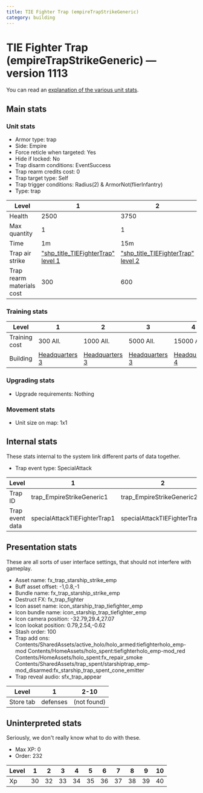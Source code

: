 ```yaml
---
title: TIE Fighter Trap (empireTrapStrikeGeneric)
category: building
---
```


# TIE Fighter Trap (empireTrapStrikeGeneric) — version 1113

You can read an [explanation  of the various unit stats](unitexplained.md).

## Main stats

### Unit stats

  * Armor type: trap
  * Side: Empire
  * Force reticle when targeted: Yes
  * Hide if locked: No
  * Trap disarm conditions: EventSuccess
  * Trap rearm credits cost: 0
  * Trap target type: Self
  * Trap trigger conditions: Radius(2) & ArmorNot(flierInfantry)
  * Type: trap

|Level                    |1                                                        |2                                                        |3                                                        |4                                                        |5                                                        |6                                                        |7                                                        |8                                                        |9                                                        |10                                                        |
|-------------------------|---------------------------------------------------------|---------------------------------------------------------|---------------------------------------------------------|---------------------------------------------------------|---------------------------------------------------------|---------------------------------------------------------|---------------------------------------------------------|---------------------------------------------------------|---------------------------------------------------------|----------------------------------------------------------|
|Health                   |2500                                                     |3750                                                     |4500                                                     |6000                                                     |7250                                                     |8500                                                     |9750                                                     |11000                                                    |12250                                                    |13500                                                     |
|Max quantity             |1                                                        |1                                                        |1                                                        |2                                                        |2                                                        |4                                                        |4                                                        |6                                                        |6                                                        |6                                                         |
|Time                     |1m                                                       |15m                                                      |2h                                                       |12h                                                      |1d                                                       |1d12h                                                    |2d                                                       |3d                                                       |6d                                                       |1w3d                                                      |
|Trap air strike          |["shp_title_TIEFighterTrap" level 1](TIEFighterTrap.html)|["shp_title_TIEFighterTrap" level 2](TIEFighterTrap.html)|["shp_title_TIEFighterTrap" level 3](TIEFighterTrap.html)|["shp_title_TIEFighterTrap" level 4](TIEFighterTrap.html)|["shp_title_TIEFighterTrap" level 5](TIEFighterTrap.html)|["shp_title_TIEFighterTrap" level 6](TIEFighterTrap.html)|["shp_title_TIEFighterTrap" level 7](TIEFighterTrap.html)|["shp_title_TIEFighterTrap" level 8](TIEFighterTrap.html)|["shp_title_TIEFighterTrap" level 9](TIEFighterTrap.html)|["shp_title_TIEFighterTrap" level 10](TIEFighterTrap.html)|
|Trap rearm materials cost|300                                                      |600                                                      |900                                                      |1200                                                     |1800                                                     |2000                                                     |2700                                                     |3000                                                     |3500                                                     |6000                                                      |


### Training stats

|Level        |1                              |2                              |3                              |4                              |5                              |6                              |7                              |8                              |9                              |10                              |
|-------------|-------------------------------|-------------------------------|-------------------------------|-------------------------------|-------------------------------|-------------------------------|-------------------------------|-------------------------------|-------------------------------|--------------------------------|
|Training cost|300 All.                       |1000 All.                      |5000 All.                      |15000 All.                     |30000 All.                     |70000 All.                     |150000 All.                    |300000 All.                    |900000 All.                    |1500000 All.                    |
|Building     |[Headquarters 3](empireHQ.html)|[Headquarters 3](empireHQ.html)|[Headquarters 3](empireHQ.html)|[Headquarters 4](empireHQ.html)|[Headquarters 5](empireHQ.html)|[Headquarters 6](empireHQ.html)|[Headquarters 7](empireHQ.html)|[Headquarters 8](empireHQ.html)|[Headquarters 9](empireHQ.html)|[Headquarters 10](empireHQ.html)|


### Upgrading stats

  * Upgrade requirements: Nothing

### Movement stats

  * Unit size on map: 1x1

## Internal stats

These stats internal to the system link different parts of data together.

  * Trap event type: SpecialAttack

|Level          |1                           |2                           |3                           |4                           |5                           |6                           |7                           |8                           |9                           |10                           |
|---------------|----------------------------|----------------------------|----------------------------|----------------------------|----------------------------|----------------------------|----------------------------|----------------------------|----------------------------|-----------------------------|
|Trap ID        |trap_EmpireStrikeGeneric1   |trap_EmpireStrikeGeneric2   |trap_EmpireStrikeGeneric3   |trap_EmpireStrikeGeneric4   |trap_EmpireStrikeGeneric5   |trap_EmpireStrikeGeneric6   |trap_EmpireStrikeGeneric7   |trap_EmpireStrikeGeneric8   |trap_EmpireStrikeGeneric9   |trap_EmpireStrikeGeneric10   |
|Trap event data|specialAttackTIEFighterTrap1|specialAttackTIEFighterTrap2|specialAttackTIEFighterTrap3|specialAttackTIEFighterTrap4|specialAttackTIEFighterTrap5|specialAttackTIEFighterTrap6|specialAttackTIEFighterTrap7|specialAttackTIEFighterTrap8|specialAttackTIEFighterTrap9|specialAttackTIEFighterTrap10|


## Presentation stats

These are all sorts of user interface settings, that should not interfere with gameplay.

  * Asset name: fx_trap_starship_strike_emp
  * Buff asset offset: -1,0.8,-1
  * Bundle name: fx_trap_starship_strike_emp
  * Destruct FX: fx_trap_fighter
  * Icon asset name: icon_starship_trap_tiefighter_emp
  * Icon bundle name: icon_starship_trap_tiefighter_emp
  * Icon camera position: -32.79,29.4,27.07
  * Icon lookat position: 0.79,2.54,-0.62
  * Stash order: 100
  * Trap add ons: Contents/SharedAssets/active_holo/holo_armed:tiefighterholo_emp-mod Contents/HomeAssets/holo_spent:tiefighterholo_emp-mod_red Contents/HomeAssets/holo_spent:fx_repair_smoke Contents/SharedAssets/trap_spent/starshiptrap_emp-mod_disarmed:fx_starship_trap_spent_cone_emitter
  * Trap reveal audio: sfx_trap_appear

|Level    |1       |2-10       |
|---------|--------|-----------|
|Store tab|defenses|(not found)|


## Uninterpreted stats

Seriously, we don't really know what to do with these.

  * Max XP: 0
  * Order: 232

|Level|1 |2 |3 |4 |5 |6 |7 |8 |9 |10|
|-----|--|--|--|--|--|--|--|--|--|--|
|Xp   |30|32|33|34|35|36|37|38|39|40|


